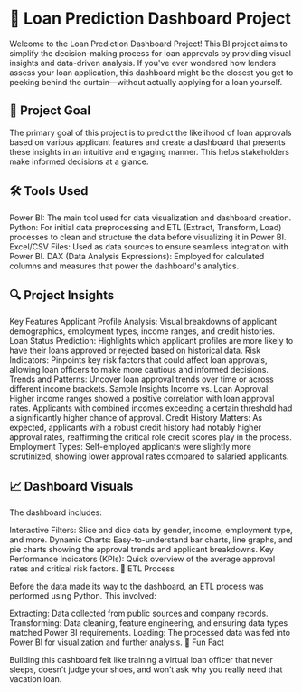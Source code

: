 # 💸 Loan Prediction Dashboard Project

Welcome to the Loan Prediction Dashboard Project! This BI project aims to simplify the decision-making process for loan approvals by providing visual insights and data-driven analysis. If you've ever wondered how lenders assess your loan application, this dashboard might be the closest you get to peeking behind the curtain—without actually applying for a loan yourself.

## 🎯 Project Goal

The primary goal of this project is to predict the likelihood of loan approvals based on various applicant features and create a dashboard that presents these insights in an intuitive and engaging manner. This helps stakeholders make informed decisions at a glance.

## 🛠️ Tools Used

Power BI: The main tool used for data visualization and dashboard creation.
Python: For initial data preprocessing and ETL (Extract, Transform, Load) processes to clean and structure the data before visualizing it in Power BI.
Excel/CSV Files: Used as data sources to ensure seamless integration with Power BI.
DAX (Data Analysis Expressions): Employed for calculated columns and measures that power the dashboard's analytics.

## 🔍 Project Insights

Key Features
Applicant Profile Analysis: Visual breakdowns of applicant demographics, employment types, income ranges, and credit histories.
Loan Status Prediction: Highlights which applicant profiles are more likely to have their loans approved or rejected based on historical data.
Risk Indicators: Pinpoints key risk factors that could affect loan approvals, allowing loan officers to make more cautious and informed decisions.
Trends and Patterns: Uncover loan approval trends over time or across different income brackets.
Sample Insights
Income vs. Loan Approval: Higher income ranges showed a positive correlation with loan approval rates. Applicants with combined incomes exceeding a certain threshold had a significantly higher chance of approval.
Credit History Matters: As expected, applicants with a robust credit history had notably higher approval rates, reaffirming the critical role credit scores play in the process.
Employment Types: Self-employed applicants were slightly more scrutinized, showing lower approval rates compared to salaried applicants.

## 📈 Dashboard Visuals

The dashboard includes:

Interactive Filters: Slice and dice data by gender, income, employment type, and more.
Dynamic Charts: Easy-to-understand bar charts, line graphs, and pie charts showing the approval trends and applicant breakdowns.
Key Performance Indicators (KPIs): Quick overview of the average approval rates and critical risk factors.
🔧 ETL Process

Before the data made its way to the dashboard, an ETL process was performed using Python. This involved:

Extracting: Data collected from public sources and company records.
Transforming: Data cleaning, feature engineering, and ensuring data types matched Power BI requirements.
Loading: The processed data was fed into Power BI for visualization and further analysis.
🤖 Fun Fact

Building this dashboard felt like training a virtual loan officer that never sleeps, doesn’t judge your shoes, and won’t ask why you really need that vacation loan.

